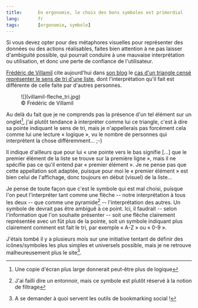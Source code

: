 ```yaml
---
title:      En ergonomie, le choix des bons symboles est primordial
lang:       fr
tags:       [ergonomie, symbole]
---
```


Si vous devez opter pour des métaphores visuelles pour représenter des données ou des actions réalisables, faites bien attention à ne pas laisser d'ambiguïté possible, qui pourrait conduire à une mauvaise interprétation ou utilisation, et donc une perte de confiance de l'utilisateur.

[Frédéric de Villamil](http://t37.net/pages/colophon) cite aujourd'hui dans [son blog](http://t37.net/) le [cas d'un triangle censé représenter le sens de tri d'une liste](http://t37.net/entre-logique-et-symbolique-ces-fleches-de-tri-qui-veulent-tout-dire), dont l'interprétation qu'il fait est différente de celle faite par d'autres personnes.

<figure>
  ![](villamil-fleche_tri.jpg)
  <figcaption>
  © Frédéric de Villamil
  </figcaption>
</figure>


Au delà du fait que je ne comprends pas la présence d'un tel élément sur un onglet[^1], j'ai plutôt tendance à interpréter comme lui ce triangle, c'est à dire sa pointe indiquant le sens de tri, mais je n'appellerais pas forcément cela comme lui une lecture « logique », vu le nombre de personnes qui interprètent la chose différemment... ;-)

Il indique d'ailleurs que pour lui « une pointe vers le bas signifie [...] que le premier élément de la liste se trouve sur la première ligne », mais il ne spécifie pas ce qu'il entend par « premier élément ». Je ne pense pas que cette appellation soit adaptée, puisque pour moi le « premier élément » est bien celui de l'affichage, donc toujours en début (visuel) de la liste...

Je pense de toute façon que c'est le symbole qui est mal choisi, puisque l'on peut l'interpréter tant comme une flèche -- notre interprétation à tous les deux -- que comme une pyramide[^2]  -- l'interprétation des autres. Un symbole de devrait pas être ambiguë à ce point. Ici, il faudrait -- selon l'information que l'on souhaite présenter -- soit une flèche clairement représentée avec un fût plus de la pointe, soit un symbole indiquant plus clairement comment est fait le tri, par exemple « A-Z » ou « 0-9 ».

J'étais tombé il y a plusieurs mois sur une initiative tentant de définir des icônes/symboles les plus simples et universels possible, mais je ne retrouve malheureusement plus le site[^3].


[^1]: Une copie d'écran plus large donnerait peut-être plus de logique

[^2]: J'ai failli dire un entonnoir, mais ce symbole est plutôt réservé à la notion de filtrage

[^3]: A se demander à quoi servent les outils de bookmarking social !
